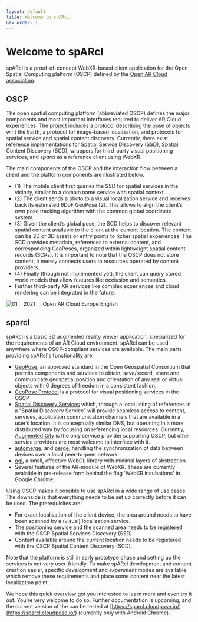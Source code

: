 ```yaml
---
layout: default
title: Welcome to spARcl
nav_order: 1
---
```


# Welcome to spARcl
spARcl is a proof-of-concept WebXR-based client application for the Open Spatial Computing platform (OSCP) defined by the [Open AR Cloud association](https://www.openarcloud.org/).

## OSCP
The open spatial computing platform (abbreviated OSCP) defines the major components and most important interfaces required to deliver AR Cloud experiences. The [project](https://github.com/openarcloud) includes a protocol describing the pose of objects w.r.t the Earth, a protocol for image-based localization, and protocols for spatial service and spatial content discovery. Currently, there exist reference implementations for Spatial Service Discovery (SSD), Spatial Content Discovery (SCD), wrappers for third-party visual positioning services, and *sparcl* as a reference client using WebXR.

The main components of the OSCP and the interaction flow between a client and the platform components are illustrated below.
* (1) The mobile client first queries the SSD for spatial services in the vicinity, similar to a domain name service with spatial context.
* (2) The client sends a photo to a visual localization service and receives back its estimated 6DoF GeoPose [2]. This allows to align the client’s own pose tracking algorithm with the common global coordinate system.
* (3) Given the client’s global pose, the SCD helps to discover relevant spatial content available to the client at the current location. The content can be 2D or 3D assets or entry points to richer spatial experiences. The SCD provides metadata, references to external content, and corresponding GeoPoses, organized within lightweight spatial content records (SCRs). It is important to note that the OSCP does not store content, it merely connects users to resources operated by content providers.
* (4) Finally (though not implemented yet), the client can query stored world models that allow features like occlusion and semantics.
* Further third-party XR services like complex experiences and cloud rendering can be integrated in the future.

![01__ 2021 __ Open AR Cloud Europe English](https://user-images.githubusercontent.com/231274/115872403-0eead580-a442-11eb-8989-91e462c64cfd.png)


## sparcl
spARcl is a basic 3D augmented reality viewer application, specialized for the requirements of an AR Cloud environment. spARcl can be used anywhere where OSCP-compliant services are available. The main parts providing spARcl's functionality are:

* [GeoPose](https://github.com/opengeospatial/GeoPose), an approved standard in the Open Geospatial Consortium that permits components and services to obtain, save/record, share and communicate geospatial position and orientation of any real or virtual objects with 6 degrees of freedom in a consistent fashion.
* [GeoPose Protocol](https://github.com/OpenArCloud/oscp-geopose-protocol) is a protocol for visual positioning services in the OSCP
* [Spatial Discovery Services](https://www.openarcloud.org/oscp) which, through a local listing of references in a “Spatial Discovery Service” will provide seamless access to content, services, application communication channels that are available in a user’s location. It is conceptually similar DNS, but operating in a more distributed way by focusing on referencing local resources. Currently, [Augmented City](https://www.augmented.city/) is the only service provider supporting OSCP, but other service providers are most welcome to interface with it.
* [automerge](https://github.com/automerge/automerge), and [perge](https://github.com/sammccord/perge), handling the synchronization of data between devices over a local peer-to-peer network.
* [ogl](https://github.com/oframe/ogl), a small, effective WebGL library with minimal layers of abstraction.
* Several features of the AR-module of WebXR. These are currently avalaible in pre-release form behind the flag 'WebXR incubations' in Google Chrome.

Using OSCP makes it possible to use spARcl in a wide range of use cases. The downside is that everything needs to be set up correctly before it can be used. The prerequisites are:

* For exact localisation of the client device, the area around needs to have been scanned by a (visual) localization service.
* The positioning service and the scanned area needs to be registered with the OSCP Spatial Services Discovery (SSD).
* Content available around the current location needs to be registered with the OSCP Spatial Content Discovery (SCD).

Note that the platform is still in early prototype phase and setting up the services is not very user-friendly.
To make spARcl development and content creation easier, specific *development* and *experiment* modes are available which remove these requirements and place some content near the latest localization point.

We hope this quick overview got you interested to learn more and even try it out. You're very welcome to do so. Further documentation is upcoming, and the current version of the can be tested at [https://sparcl.cloudpose.io/](https://sparcl.cloudpose.io/) (currently only with Android Chrome).
